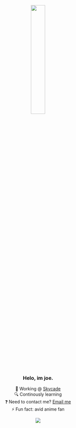 <div align="center">
<img src="https://camo.githubusercontent.com/e2e3940969a45f9a09942babd34781c1284a33c6aafa1799b970eec382552303/68747470733a2f2f692e70696e696d672e636f6d2f6f726967696e616c732f61382f38622f65392f61383862653966376465623930633365313737396239666434313465613864622e676966" align="center" style="width: 30%" />

  

### <div align="center">Helo, im joe.</div>  
  

🔭 Working @ [Skycade](https://skycade.net)<br>
🔍 Continously learning<br>
❓ Need to contact me? [Email me](mailto:me@hypews.com)  <br>
⚡ Fun fact: avid anime fan<br>

![](https://metrics.lecoq.io/hypewsthedev?template=classic&tweets=1&lines=1&code=1&isocalendar=1&languages=1&people=1&activity=1&isocalendar.duration=half-year&languages.ignored=python%2C%20css&languages.limit=8&languages.sections=most-used&languages.colors=github&languages.threshold=0%25&languages.indepth=false&languages.analysis.timeout=15&languages.categories=markup%2C%20programming&languages.recent.categories=markup%2C%20programming&languages.recent.load=300&languages.recent.days=14&people.limit=24&people.size=28&people.types=followers%2C%20following&people.identicons=false&people.shuffle=false&code.lines=12&code.load=100&code.visibility=all&activity.limit=5&activity.load=300&activity.days=14&activity.filter=all&activity.visibility=all&activity.timestamps=true&tweets.attachments=true&tweets.limit=2&tweets.user=joehosten_&config.timezone=Europe%2FLondon)
</div>

